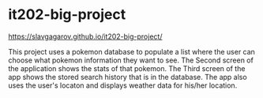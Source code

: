# it202-big-project
 https://slavgagarov.github.io/it202-big-project/

This project uses a pokemon database to populate a list where the user can choose what pokemon information they want to see.
The Second screen of the application shows the stats of that pokemon.
The Third screen of the app shows the stored search history that is in the database.
The app also uses the user's locaton and displays weather data for his/her location.
